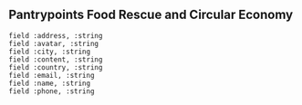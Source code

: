 ## Pantrypoints Food Rescue and Circular Economy 

    field :address, :string
    field :avatar, :string
    field :city, :string
    field :content, :string
    field :country, :string
    field :email, :string
    field :name, :string
    field :phone, :string